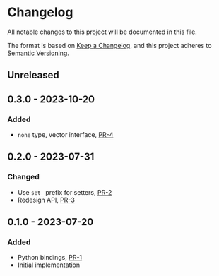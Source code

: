 # Changelog

All notable changes to this project will be documented in this file.

The format is based on [Keep a Changelog](https://keepachangelog.com/en/1.0.0/),
and this project adheres to [Semantic Versioning](https://semver.org/spec/v2.0.0.html).


## Unreleased

## 0.3.0 - 2023-10-20

### Added

- `none` type, vector interface, [PR-4](https://github.com/panda-official/DriftBytes/pull/4)

## 0.2.0 - 2023-07-31

### Changed

- Use `set_` prefix for setters, [PR-2](https://github.com/panda-official/DriftBytes/pull/2)
- Redesign API, [PR-3](https://github.com/panda-official/DriftBytes/pull/3)

## 0.1.0 - 2023-07-20

### Added

- Python bindings, [PR-1](https://github.com/panda-official/DriftBytes/pull/1)
- Initial implementation
